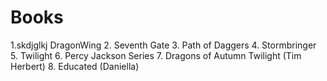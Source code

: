 # Books
1.skdjglkj DragonWing
2. Seventh Gate
3. Path of Daggers
4. Stormbringer
5. Twilight
6. Percy Jackson Series
7. Dragons of Autumn Twilight (Tim Herbert)
8. Educated (Daniella)
